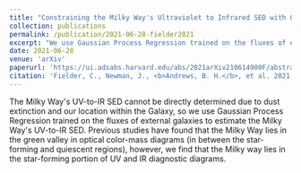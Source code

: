 ```yaml
---
title: "Constraining the Milky Way's Ultraviolet to Infrared SED with Gaussian Process Regression"
collection: publications
permalink: /publication/2021-06-28-fielder2021
excerpt: "We use Gaussian Process Regression trained on the fluxes of external galaxies to estimate the Milky Way's UV-to-IR SED."
date: 2021-06-28
venue: 'arXiv'
paperurl: 'https://ui.adsabs.harvard.edu/abs/2021arXiv210614900F/abstract'
citation: 'Fielder, C., Newman, J., <b>Andrews, B. H.</b>, et al. 2021, arXiv:2106.14900.'
---
```

The Milky Way's UV-to-IR SED cannot be directly determined due to dust extinction and our location within the Galaxy, so we use Gaussian Process Regression trained on the fluxes of external galaxies to estimate the Milky Way's UV-to-IR SED.  Previous studies have found that the Milky Way lies in the green valley in optical color-mass diagrams (in between the star-forming and quiescent regions), however, we find that the Milky way lies in the star-forming portion of UV and IR diagnostic diagrams.
